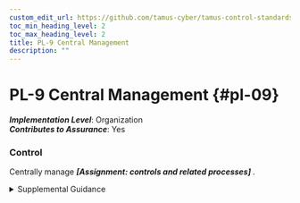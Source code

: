```yaml
---
custom_edit_url: https://github.com/tamus-cyber/tamus-control-standards/tree/main/content/tamus.edu/TAMUS_profile.xml
toc_min_heading_level: 2
toc_max_heading_level: 2
title: PL-9 Central Management
description: ""
---
```


# PL-9 Central Management {#pl-09}

_**Implementation Level**_: Organization\
_**Contributes to Assurance**_: Yes

### Control

Centrally manage <strong title="pl-09_odp"> <em>[Assignment: controls and related processes]</em> </strong>.

<details>
  <summary>Supplemental Guidance</summary>

Central management refers to organization-wide management and implementation of selected controls and processes. This includes planning, implementing, assessing, authorizing, and monitoring the organization-defined, centrally managed controls and processes. As the central management of controls is generally associated with the concept of common (inherited) controls, such management promotes and facilitates standardization of control implementations and management and the judicious use of organizational resources. Centrally managed controls and processes may also meet independence requirements for assessments in support of initial and ongoing authorizations to operate and as part of organizational continuous monitoring.

</details>

